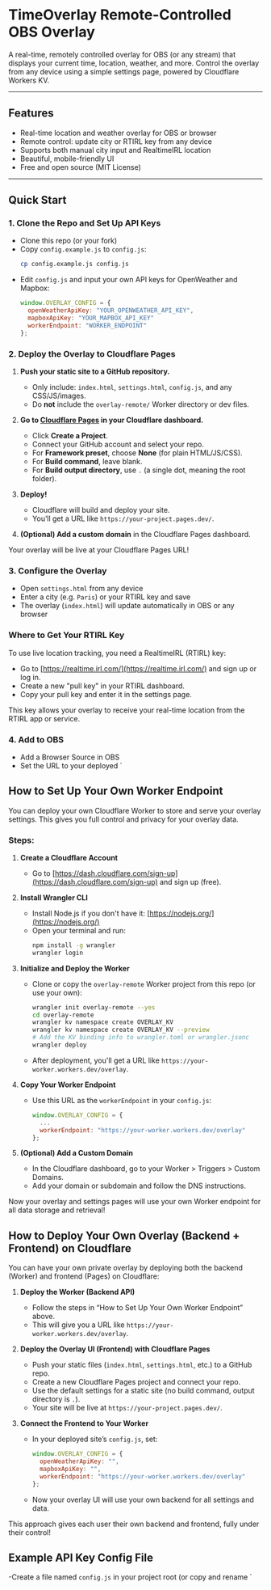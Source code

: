 # TimeOverlay Remote-Controlled OBS Overlay

A real-time, remotely controlled overlay for OBS (or any stream) that displays your current time, location, weather, and more. Control the overlay from any device using a simple settings page, powered by Cloudflare Workers KV.

---

## Features
- Real-time location and weather overlay for OBS or browser
- Remote control: update city or RTIRL key from any device
- Supports both manual city input and RealtimeIRL location
- Beautiful, mobile-friendly UI
- Free and open source (MIT License)

---

## Quick Start

### 1. **Clone the Repo and Set Up API Keys**
- Clone this repo (or your fork)
- Copy `config.example.js` to `config.js`:
  ```sh
  cp config.example.js config.js
  ```
- Edit `config.js` and input your own API keys for OpenWeather and Mapbox:
  ```js
  window.OVERLAY_CONFIG = {
    openWeatherApiKey: "YOUR_OPENWEATHER_API_KEY",
    mapboxApiKey: "YOUR_MAPBOX_API_KEY"
    workerEndpoint: "WORKER_ENDPOINT"
  };
  ```

### 2. **Deploy the Overlay to Cloudflare Pages**

1. **Push your static site to a GitHub repository.**
   - Only include: `index.html`, `settings.html`, `config.js`, and any CSS/JS/images.
   - Do **not** include the `overlay-remote/` Worker directory or dev files.

2. **Go to [Cloudflare Pages](https://dash.cloudflare.com/?to=/:account/pages) in your Cloudflare dashboard.**
   - Click **Create a Project**.
   - Connect your GitHub account and select your repo.
   - For **Framework preset**, choose **None** (for plain HTML/JS/CSS).
   - For **Build command**, leave blank.
   - For **Build output directory**, use `.` (a single dot, meaning the root folder).

3. **Deploy!**
   - Cloudflare will build and deploy your site.
   - You’ll get a URL like `https://your-project.pages.dev/`.

4. **(Optional) Add a custom domain** in the Cloudflare Pages dashboard.

Your overlay will be live at your Cloudflare Pages URL!

### 3. **Configure the Overlay**
- Open `settings.html` from any device
- Enter a city (e.g. `Paris`) or your RTIRL key and save
- The overlay (`index.html`) will update automatically in OBS or any browser

### Where to Get Your RTIRL Key

To use live location tracking, you need a RealtimeIRL (RTIRL) key:
- Go to [https://realtime.irl.com/](https://realtime.irl.com/) and sign up or log in.
- Create a new "pull key" in your RTIRL dashboard.
- Copy your pull key and enter it in the settings page.

This key allows your overlay to receive your real-time location from the RTIRL app or service.

### 4. **Add to OBS**
- Add a Browser Source in OBS
- Set the URL to your deployed `

## How to Set Up Your Own Worker Endpoint

You can deploy your own Cloudflare Worker to store and serve your overlay settings. This gives you full control and privacy for your overlay data.

### Steps:

1. **Create a Cloudflare Account**
   - Go to [https://dash.cloudflare.com/sign-up](https://dash.cloudflare.com/sign-up) and sign up (free).

2. **Install Wrangler CLI**
   - Install Node.js if you don't have it: [https://nodejs.org/](https://nodejs.org/)
   - Open your terminal and run:
     ```sh
     npm install -g wrangler
     wrangler login
     ```

3. **Initialize and Deploy the Worker**
   - Clone or copy the `overlay-remote` Worker project from this repo (or use your own):
     ```sh
     wrangler init overlay-remote --yes
     cd overlay-remote
     wrangler kv namespace create OVERLAY_KV
     wrangler kv namespace create OVERLAY_KV --preview
     # Add the KV binding info to wrangler.toml or wrangler.jsonc
     wrangler deploy
     ```
   - After deployment, you'll get a URL like `https://your-worker.workers.dev/overlay`.

4. **Copy Your Worker Endpoint**
   - Use this URL as the `workerEndpoint` in your `config.js`:
     ```js
     window.OVERLAY_CONFIG = {
       ...
       workerEndpoint: "https://your-worker.workers.dev/overlay"
     };
     ```

5. **(Optional) Add a Custom Domain**
   - In the Cloudflare dashboard, go to your Worker > Triggers > Custom Domains.
   - Add your domain or subdomain and follow the DNS instructions.

Now your overlay and settings pages will use your own Worker endpoint for all data storage and retrieval!

## How to Deploy Your Own Overlay (Backend + Frontend) on Cloudflare

You can have your own private overlay by deploying both the backend (Worker) and frontend (Pages) on Cloudflare:

1. **Deploy the Worker (Backend API)**
   - Follow the steps in “How to Set Up Your Own Worker Endpoint” above.
   - This will give you a URL like `https://your-worker.workers.dev/overlay`.

2. **Deploy the Overlay UI (Frontend) with Cloudflare Pages**
   - Push your static files (`index.html`, `settings.html`, etc.) to a GitHub repo.
   - Create a new Cloudflare Pages project and connect your repo.
   - Use the default settings for a static site (no build command, output directory is `.`).
   - Your site will be live at `https://your-project.pages.dev/`.

3. **Connect the Frontend to Your Worker**
   - In your deployed site’s `config.js`, set:
     ```js
     window.OVERLAY_CONFIG = {
       openWeatherApiKey: "",
       mapboxApiKey: "",
       workerEndpoint: "https://your-worker.workers.dev/overlay"
     };
     ```
   - Now your overlay UI will use your own backend for all settings and data.

This approach gives each user their own backend and frontend, fully under their control!

## Example API Key Config File

-Create a file named `config.js` in your project root (or copy and rename `